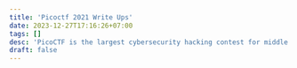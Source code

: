 ```yaml
---
title: 'Picoctf 2021 Write Ups'
date: 2023-12-27T17:16:26+07:00
tags: []
desc: 'PicoCTF is the largest cybersecurity hacking contest for middle and high school students, created by security experts at Carnegie Mellon University. This article was written about the solution of challenges (called write-up) in 2021.'
draft: false
---
```

